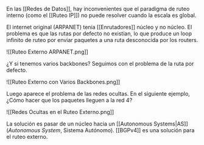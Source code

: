 En las [[Redes de Datos]], hay inconvenientes que el paradigma de ruteo interno (como el [[Ruteo IP]]) no puede resolver cuando la escala es global.

El internet original (ARPANET) tenía [[Enrutadores]] núcleo y no núcleo. El problema es que las rutas por defecto no existían, lo que produce un loop infinito de ruteo por enviar paquetes a una ruta desconocida por los routers.

![[Ruteo Externo ARPANET.png]]

¿Y si tenemos varios backbones? Seguimos con el problema de la ruta por defecto.

![[Ruteo Externo con Varios Backbones.png]]

Luego aparece el problema de las redes ocultas. En el siguiente ejemplo, ¿Cómo hacer que los paquetes lleguen a la red 4?

![[Redes Ocultas en el Ruteo Externo.png]]

La solución es pasar de un núcleo hacia un [[Autonomous Systems|AS]] (*Autonomous System*, Sistema Autónomo). [[BGPv4]] es una solución para el ruteo externo.
